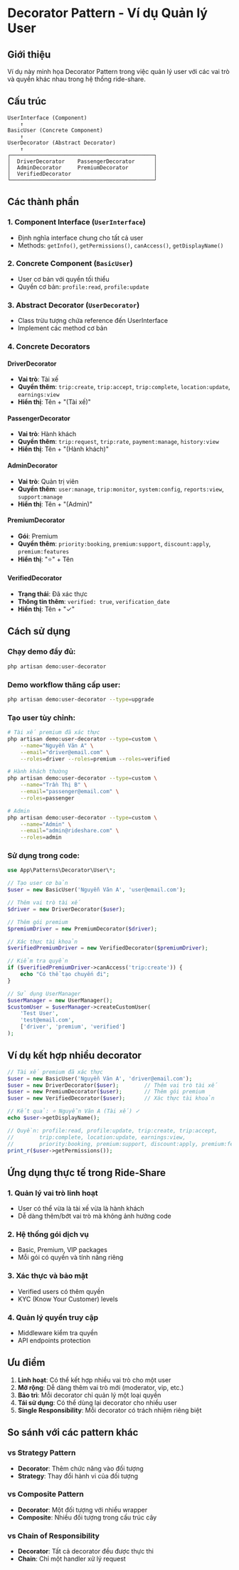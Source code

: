 # Decorator Pattern - Ví dụ Quản lý User

## Giới thiệu

Ví dụ này minh họa Decorator Pattern trong việc quản lý user với các vai trò và quyền khác nhau trong hệ thống ride-share.

## Cấu trúc

```
UserInterface (Component)
    ↑
BasicUser (Concrete Component)
    ↑
UserDecorator (Abstract Decorator)
    ↑
┌─────────────────────────────────────────────┐
│  DriverDecorator    PassengerDecorator      │
│  AdminDecorator     PremiumDecorator        │
│  VerifiedDecorator                          │
└─────────────────────────────────────────────┘
```

## Các thành phần

### 1. Component Interface (`UserInterface`)
- Định nghĩa interface chung cho tất cả user
- Methods: `getInfo()`, `getPermissions()`, `canAccess()`, `getDisplayName()`

### 2. Concrete Component (`BasicUser`)
- User cơ bản với quyền tối thiểu
- Quyền cơ bản: `profile:read`, `profile:update`

### 3. Abstract Decorator (`UserDecorator`)
- Class trừu tượng chứa reference đến UserInterface
- Implement các method cơ bản

### 4. Concrete Decorators

#### DriverDecorator
- **Vai trò**: Tài xế
- **Quyền thêm**: `trip:create`, `trip:accept`, `trip:complete`, `location:update`, `earnings:view`
- **Hiển thị**: Tên + "(Tài xế)"

#### PassengerDecorator
- **Vai trò**: Hành khách
- **Quyền thêm**: `trip:request`, `trip:rate`, `payment:manage`, `history:view`
- **Hiển thị**: Tên + "(Hành khách)"

#### AdminDecorator
- **Vai trò**: Quản trị viên
- **Quyền thêm**: `user:manage`, `trip:monitor`, `system:config`, `reports:view`, `support:manage`
- **Hiển thị**: Tên + "(Admin)"

#### PremiumDecorator
- **Gói**: Premium
- **Quyền thêm**: `priority:booking`, `premium:support`, `discount:apply`, `premium:features`
- **Hiển thị**: "⭐" + Tên

#### VerifiedDecorator
- **Trạng thái**: Đã xác thực
- **Thông tin thêm**: `verified: true`, `verification_date`
- **Hiển thị**: Tên + "✓"

## Cách sử dụng

### Chạy demo đầy đủ:
```bash
php artisan demo:user-decorator
```

### Demo workflow thăng cấp user:
```bash
php artisan demo:user-decorator --type=upgrade
```

### Tạo user tùy chỉnh:
```bash
# Tài xế premium đã xác thực
php artisan demo:user-decorator --type=custom \
    --name="Nguyễn Văn A" \
    --email="driver@email.com" \
    --roles=driver --roles=premium --roles=verified

# Hành khách thường
php artisan demo:user-decorator --type=custom \
    --name="Trần Thị B" \
    --email="passenger@email.com" \
    --roles=passenger

# Admin
php artisan demo:user-decorator --type=custom \
    --name="Admin" \
    --email="admin@rideshare.com" \
    --roles=admin
```

### Sử dụng trong code:
```php
use App\Patterns\Decorator\User\*;

// Tạo user cơ bản
$user = new BasicUser('Nguyễn Văn A', 'user@email.com');

// Thêm vai trò tài xế
$driver = new DriverDecorator($user);

// Thêm gói premium
$premiumDriver = new PremiumDecorator($driver);

// Xác thực tài khoản
$verifiedPremiumDriver = new VerifiedDecorator($premiumDriver);

// Kiểm tra quyền
if ($verifiedPremiumDriver->canAccess('trip:create')) {
    echo "Có thể tạo chuyến đi";
}

// Sử dụng UserManager
$userManager = new UserManager();
$customUser = $userManager->createCustomUser(
    'Test User',
    'test@email.com',
    ['driver', 'premium', 'verified']
);
```

## Ví dụ kết hợp nhiều decorator

```php
// Tài xế premium đã xác thực
$user = new BasicUser('Nguyễn Văn A', 'driver@email.com');
$user = new DriverDecorator($user);        // Thêm vai trò tài xế
$user = new PremiumDecorator($user);       // Thêm gói premium
$user = new VerifiedDecorator($user);      // Xác thực tài khoản

// Kết quả: ⭐ Nguyễn Văn A (Tài xế) ✓
echo $user->getDisplayName();

// Quyền: profile:read, profile:update, trip:create, trip:accept,
//        trip:complete, location:update, earnings:view,
//        priority:booking, premium:support, discount:apply, premium:features
print_r($user->getPermissions());
```

## Ứng dụng thực tế trong Ride-Share

### 1. Quản lý vai trò linh hoạt
- User có thể vừa là tài xế vừa là hành khách
- Dễ dàng thêm/bớt vai trò mà không ảnh hưởng code

### 2. Hệ thống gói dịch vụ
- Basic, Premium, VIP packages
- Mỗi gói có quyền và tính năng riêng

### 3. Xác thực và bảo mật
- Verified users có thêm quyền
- KYC (Know Your Customer) levels

### 4. Quản lý quyền truy cập
- Middleware kiểm tra quyền
- API endpoints protection

## Ưu điểm

1. **Linh hoạt**: Có thể kết hợp nhiều vai trò cho một user
2. **Mở rộng**: Dễ dàng thêm vai trò mới (moderator, vip, etc.)
3. **Bảo trì**: Mỗi decorator chỉ quản lý một loại quyền
4. **Tái sử dụng**: Có thể dùng lại decorator cho nhiều user
5. **Single Responsibility**: Mỗi decorator có trách nhiệm riêng biệt

## So sánh với các pattern khác

### vs Strategy Pattern
- **Decorator**: Thêm chức năng vào đối tượng
- **Strategy**: Thay đổi hành vi của đối tượng

### vs Composite Pattern
- **Decorator**: Một đối tượng với nhiều wrapper
- **Composite**: Nhiều đối tượng trong cấu trúc cây

### vs Chain of Responsibility
- **Decorator**: Tất cả decorator đều được thực thi
- **Chain**: Chỉ một handler xử lý request